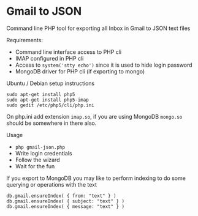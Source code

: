 Gmail to JSON
=====
 
Command line PHP tool for exporting all Inbox in Gmail to JSON text files

Requirements:

- Command line interface access to PHP cli
- IMAP configured in PHP cli 
- Access to ```system('stty echo')``` since it is used to hide login password
- MongoDB driver for PHP cli (if exporting to mongo)

Ubuntu / Debian setup instructions

```
sudo apt-get install php5
sudo apt-get install php5-imap
sudo gedit /etc/php5/cli/php.ini
```

On php.ini add extension ```imap.so```, if you are using MongoDB ```mongo.so``` should be somewhere in there also.

Usage

- ```php gmail-json.php```
- Write login credentials
- Follow the wizard
- Wait for the fun

If you export to MongoDB you may like to perform indexing to do some querying or operations with the text

```
db.gmail.ensureIndex( { from: "text" } )
db.gmail.ensureIndex( { subject: "text" } )
db.gmail.ensureIndex( { message: "text" } )
```
